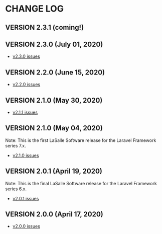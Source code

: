 # CHANGE LOG

## VERSION 2.3.1 (coming!)

## VERSION 2.3.0 (July 01, 2020)
* [v2.3.0 issues](https://github.com/LaSalleSoftware/ls-contentformbackend-pkg/milestone/6?closed=1)

## VERSION 2.2.0 (June 15, 2020)
* [v2.2.0 issues](https://github.com/LaSalleSoftware/ls-contentformbackend-pkg/milestone/5?closed=1)

## VERSION 2.1.0 (May 30, 2020)
* [v2.1.1 issues](https://github.com/LaSalleSoftware/ls-contentformbackend-pkg/milestone/4?closed=1)

## VERSION 2.1.0 (May 04, 2020)
Note: This is the first LaSalle Software release for the Laravel Framework series 7.x.
* [v2.1.0 issues](https://github.com/LaSalleSoftware/ls-contentformbackend-pkg/milestone/3?closed=1)

## VERSION 2.0.1 (April 19, 2020)
Note: This is the final LaSalle Software release for the Laravel Framework series 6.x.
* [v2.0.1 issues](https://github.com/LaSalleSoftware/ls-contentformbackend-pkg/milestone/2?closed=1)

## VERSION 2.0.0 (April 17, 2020)
* [v2.0.0 issues](https://github.com/LaSalleSoftware/ls-contentformbackend-pkg/milestone/1?closed=1)
